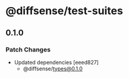 # @diffsense/test-suites

## 0.1.0

### Patch Changes

- Updated dependencies [eeed827]
  - @diffsense/types@0.1.0
